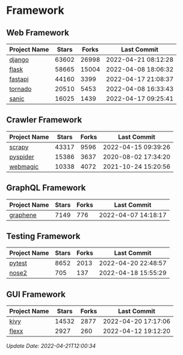 # Framework

## Web Framework
| Project Name | Stars | Forks | Last Commit |
| ------------ | ----- | ----- | ----------- |
| [django](https://github.com/django/django) | 63602 | 26998 | 2022-04-21 08:12:28 |
| [flask](https://github.com/pallets/flask) | 58665 | 15004 | 2022-04-08 18:06:32 |
| [fastapi](https://github.com/tiangolo/fastapi) | 44160 | 3399 | 2022-04-17 21:08:37 |
| [tornado](https://github.com/tornadoweb/tornado) | 20510 | 5453 | 2022-04-08 16:33:43 |
| [sanic](https://github.com/sanic-org/sanic) | 16025 | 1439 | 2022-04-17 09:25:41 |

## Crawler Framework
| Project Name | Stars | Forks | Last Commit |
| ------------ | ----- | ----- | ----------- |
| [scrapy](https://github.com/scrapy/scrapy) | 43317 | 9596 | 2022-04-15 09:39:26 |
| [pyspider](https://github.com/binux/pyspider) | 15386 | 3637 | 2020-08-02 17:34:20 |
| [webmagic](https://github.com/code4craft/webmagic) | 10338 | 4072 | 2021-10-24 15:20:56 |

## GraphQL Framework
| Project Name | Stars | Forks | Last Commit |
| ------------ | ----- | ----- | ----------- |
| [graphene](https://github.com/graphql-python/graphene) | 7149 | 776 | 2022-04-07 14:18:17 |

## Testing Framework
| Project Name | Stars | Forks | Last Commit |
| ------------ | ----- | ----- | ----------- |
| [pytest](https://github.com/pytest-dev/pytest) | 8652 | 2013 | 2022-04-20 22:48:57 |
| [nose2](https://github.com/nose-devs/nose2) | 705 | 137 | 2022-04-18 15:55:29 |

## GUI Framework
| Project Name | Stars | Forks | Last Commit |
| ------------ | ----- | ----- | ----------- |
| [kivy](https://github.com/kivy/kivy) | 14532 | 2877 | 2022-04-20 17:17:06 |
| [flexx](https://github.com/flexxui/flexx) | 2927 | 260 | 2022-04-12 19:12:20 |

*Update Date: 2022-04-21T12:00:34*